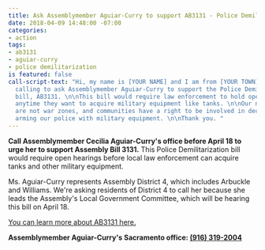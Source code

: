 ```yaml
---
title: Ask Assemblymember Aguiar-Curry to support AB3131 - Police Demilitarization
date: 2018-04-09 14:48:00 -07:00
categories:
- action
tags:
- ab3131
- aguiar-curry
- police demilitarization
is featured: false
call-script-text: "Hi, my name is [YOUR NAME] and I am from [YOUR TOWN]. \n\nI am
  calling to ask Assemblymember Aguiar-Curry to support the Police Demilitarization
  bill, AB3131. \n\nThis bill would require law enforcement to hold open hearings
  anytime they want to acquire military equipment like tanks. \n\nOur neighborhoods
  are not war zones, and communities have a right to be involved in decisions about
  arming our police with military equipment. \n\nThank you. "
---
```


**Call Assemblymember Cecilia Aguiar-Curry's office before April 18 to urge her to support Assembly Bill 3131.** This Police Demilitarization bill would require open hearings before local law enforcement can acquire tanks and other military equipment. 

Ms. Aguiar-Curry represents Assembly District 4, which  includes Arbuckle and Williams. We're asking residents of District 4 to call her because she leads the Assembly's Local Government Committee, which will be hearing this bill on April 18. 

[You can learn more about AB3131 here. ](https://www.aclunc.org/our-work/legislation/police-militarization-ab-3131)

**Assemblymember Aguiar-Curry's Sacramento office: [(916) 319-2004](tel:916-319-2004)**



